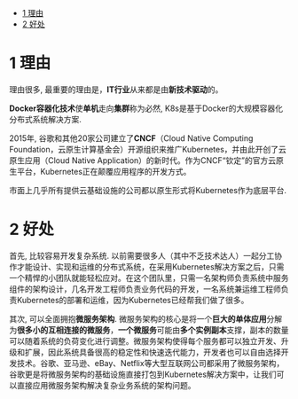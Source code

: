 
<!-- @import "[TOC]" {cmd="toc" depthFrom=1 depthTo=6 orderedList=false} -->

<!-- code_chunk_output -->

- [1 理由](#1-理由)
- [2 好处](#2-好处)

<!-- /code_chunk_output -->

# 1 理由

理由很多, 最重要的理由是，**IT行业**从来都是由**新技术驱动**的。

**Docker容器化技术**使**单机**走向**集群**称为必然, K8s是基于Docker的大规模容器化分布式系统解决方案.

2015年, 谷歌和其他20家公司建立了**CNCF**（Cloud Native Computing Foundation，云原生计算基金会）开源组织来推广Kubernetes，并由此开创了云原生应用（Cloud Native Application）的新时代。作为CNCF“钦定”的官方云原生平台，Kubernetes正在颠覆应用程序的开发方式。

市面上几乎所有提供云基础设施的公司都以原生形式将Kubernetes作为底层平台.

# 2 好处

首先, 比较容易开发复杂系统. 以前需要很多人（其中不乏技术达人）一起分工协作才能设计、实现和运维的分布式系统，在采用Kubernetes解决方案之后，只需一个精悍的小团队就能轻松应对。在这个团队里，只需一名架构师负责系统中服务组件的架构设计，几名开发工程师负责业务代码的开发，一名系统兼运维工程师负责Kubernetes的部署和运维，因为Kubernetes已经帮我们做了很多。

其次, 可以全面拥抱**微服务架构**. 微服务架构的核心是将一个**巨大的单体应用**分解为**很多小的互相连接的微服务**，**一个微服务**可能由**多个实例副本**支撑，副本的数量可以随着系统的负荷变化进行调整。微服务架构使得每个服务都可以独立开发、升级和扩展，因此系统具备很高的稳定性和快速迭代能力，开发者也可以自由选择开发技术。谷歌、亚马逊、eBay、Netflix等大型互联网公司都采用了微服务架构，谷歌更是将微服务架构的基础设施直接打包到Kubernetes解决方案中，让我们可以直接应用微服务架构解决复杂业务系统的架构问题。

